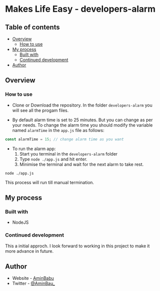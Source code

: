 # Makes Life Easy - developers-alarm

## Table of contents

- [Overview](#overview)
  - [How to use](#how-to-use)
- [My process](#my-process)
  - [Built with](#built-with)
  - [Continued development](#continued-development)
- [Author](#author)

## Overview

### How to use

- Clone or Download the repository. In the folder `developers-alarm` you will see all the progam files.

- By default alarm time is set to 25 minutes. But you can change as per your needs. To change the alarm time you should modify the variable named `alarmTime` in the `app.js` file as follows:

```js
const alarmTime = 15; // change alarm time as you want
```
- To run the alarm app:
  1. Start you terminal in the `developers-alarm` folder
  2. Type `node ./app.js` and hit enter.
  3. Minimise the terminal and wait for the next alarm to take rest.

```
node ./app.js
```

This process will run till manual termination.


## My process

### Built with

- NodeJS

### Continued development

This a initial approch. I look forward to working in this project to make it more advance in future.

## Author

- Website - [AminBabu](#)
- Twitter - [@AminBau_](https://www.twitter.com/AminBabu_)